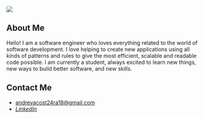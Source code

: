 ![](https://media.giphy.com/media/8wjW9AIa7H9enTodxz/giphy.gif)

## About Me
Hello! I am a software engineer who loves everything related to the world of software development. I love helping to create new applications using all kinds of patterns and rules to give the most efficient, scalable and readable code possible. I am currently a student, always excited to learn new things, new ways to build better software, and new skills.

## Contact Me
- <i class="fas fa-envelope"></i> andreyacost24ra18@gmail.com
- <i class="fab fa-linkedin">[LinkedIn](https://www.linkedin.com/in/andrey-acosta-ramirez-b40446221/)</i>
